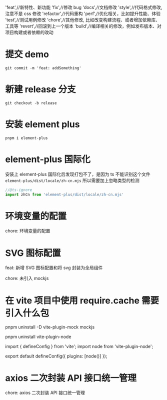 'feat',//新特性、新功能
'fix',//修改 bug
'docs',//文档修改
'style',//代码格式修改, 注意不是 css 修改
'refactor',//代码重构
'perf',//优化相关，比如提升性能、体验
'test',//测试用例修改
'chore',//其他修改, 比如改变构建流程、或者增加依赖库、工具等
'revert',//回滚到上一个版本
'build',//编译相关的修改，例如发布版本、对项目构建或者依赖的改动

# 提交 demo

`git commit -m 'feat: addSomething'`

# 新建 release 分支

`git checkout -b release`

# 安装 element plus

`pnpm i element-plus`

# element-plus 国际化

安装上 element-plus 国际化后发现打包不了，是因为 ts 不能识别这个文件`element-plus/dist/locale/zh-cn.mjs`
所以需要加上忽略类型的检测

```typescript
//@ts-ignore
import zhCn from 'element-plus/dist/locale/zh-cn.mjs'
```

# 环境变量的配置

chore: 环境变量的配置

# SVG 图标配置

feat: 新增 SVG 图标配置和将 svg 封装为全局组件

chore: 未引入 mockjs

# 在 vite 项目中使用 require.cache 需要引入什么包

pnpm uninstall -D vite-plugin-mock mockjs

pnpm uninstall vite-plugin-node

import { defineConfig } from 'vite';
import node from 'vite-plugin-node';

export default defineConfig({
plugins: [node()]
});

# axios 二次封装 API 接口统一管理

chore: axios 二次封装 API 接口统一管理


